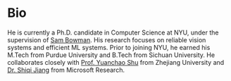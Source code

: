 # Bio
He is currently a Ph.D. candidate in Computer Science at NYU, under the supervision of [Sam Bowman](https://cims.nyu.edu/~sbowman/). His research focuses on reliable vision systems and efficient ML systems. Prior to joining NYU, he earned his M.Tech from Purdue University and B.Tech from Sichuan University. He collaborates closely with [Prof. Yuanchao Shu](https://yshu.org) from Zhejiang University and [Dr. Shiqi Jiang](https://chrisplus.me/) from Microsoft Research.
